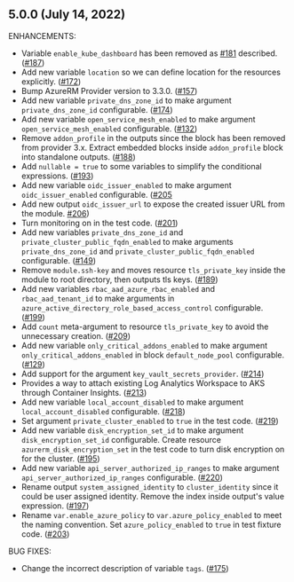 ## 5.0.0 (July 14, 2022)

ENHANCEMENTS:

* Variable `enable_kube_dashboard` has been removed as [#181](https://github.com/Azure/terraform-azurerm-aks/issues/181) described. ([#187](https://github.com/Azure/terraform-azurerm-aks/pull/187))
* Add new variable `location` so we can define location for the resources explicitly. ([#172](https://github.com/Azure/terraform-azurerm-aks/pull/172))
* Bump AzureRM Provider version to 3.3.0.  ([#157](https://github.com/Azure/terraform-azurerm-aks/pull/157))
* Add new variable `private_dns_zone_id` to make argument `private_dns_zone_id` configurable. ([#174](https://github.com/Azure/terraform-azurerm-aks/pull/174))
* Add new variable `open_service_mesh_enabled` to make argument `open_service_mesh_enabled` configurable. ([#132](https://github.com/Azure/terraform-azurerm-aks/pull/132))
* Remove `addon_profile` in the outputs since the block has been removed from provider 3.x. Extract embedded blocks inside `addon_profile` block into standalone outputs. ([#188](https://github.com/Azure/terraform-azurerm-aks/pull/188))
* Add `nullable = true` to some variables to simplify the conditional expressions. ([#193](https://github.com/Azure/terraform-azurerm-aks/pull/193))
* Add new variable `oidc_issuer_enabled` to make argument `oidc_issuer_enabled` configurable. ([#205](https://github.com/Azure/terraform-azurerm-aks/pull/205) 
* Add new output `oidc_issuer_url` to expose the created issuer URL from the module. [#206](https://github.com/Azure/terraform-azurerm-aks/pull/206))
* Turn monitoring on in the test code. ([#201](https://github.com/Azure/terraform-azurerm-aks/pull/201))
* Add new variables `private_dns_zone_id` and `private_cluster_public_fqdn_enabled` to make arguments `private_dns_zone_id` and `private_cluster_public_fqdn_enabled` configurable. ([#149](https://github.com/Azure/terraform-azurerm-aks/pull/149))
* Remove `module.ssh-key` and moves resource `tls_private_key` inside the module to root directory, then outputs tls keys. ([#189](https://github.com/Azure/terraform-azurerm-aks/pull/189))
* Add new variables `rbac_aad_azure_rbac_enabled` and `rbac_aad_tenant_id` to make arguments in `azure_active_directory_role_based_access_control` configurable. ([#199](https://github.com/Azure/terraform-azurerm-aks/pull/199))
* Add `count` meta-argument to resource `tls_private_key` to avoid the unnecessary creation. ([#209](https://github.com/Azure/terraform-azurerm-aks/pull/209))
* Add new variable `only_critical_addons_enabled` to make argument `only_critical_addons_enabled` in block `default_node_pool` configurable. ([#129](https://github.com/Azure/terraform-azurerm-aks/pull/129))
* Add support for the argument `key_vault_secrets_provider`. ([#214](https://github.com/Azure/terraform-azurerm-aks/pull/214))
* Provides a way to attach existing Log Analytics Workspace to AKS through Container Insights. ([#213](https://github.com/Azure/terraform-azurerm-aks/pull/213))
* Add new variable `local_account_disabled` to make argument `local_account_disabled` configurable. ([#218](https://github.com/Azure/terraform-azurerm-aks/pull/218))
* Set argument `private_cluster_enabled` to `true` in the test code. ([#219](https://github.com/Azure/terraform-azurerm-aks/pull/219))
* Add new variable `disk_encryption_set_id` to make argument `disk_encryption_set_id` configurable. Create resource `azurerm_disk_encryption_set` in the test code to turn disk encryption on for the cluster. ([#195](https://github.com/Azure/terraform-azurerm-aks/pull/195))
* Add new variable `api_server_authorized_ip_ranges` to make argument `api_server_authorized_ip_ranges` configurable. ([#220](https://github.com/Azure/terraform-azurerm-aks/pull/220))
* Rename output `system_assigned_identity` to `cluster_identity` since it could be user assigned identity. Remove the index inside output's value expression. ([#197](https://github.com/Azure/terraform-azurerm-aks/pull/197))
* Rename `var.enable_azure_policy` to `var.azure_policy_enabled` to meet the naming convention. Set `azure_policy_enabled` to `true` in test fixture code. ([#203](https://github.com/Azure/terraform-azurerm-aks/pull/203))

BUG FIXES:

* Change the incorrect description of variable `tags`. ([#175](https://github.com/Azure/terraform-azurerm-aks/pull/175))
